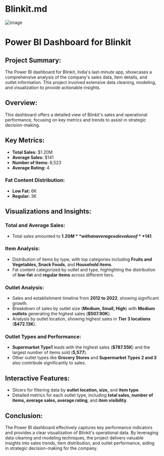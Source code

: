 # Blinkit.md

![image](https://github.com/user-attachments/assets/1afcd538-2593-4660-910f-2a56e73b8bb1)

# Power BI Dashboard for Blinkit

## Project Summary:
The Power BI dashboard for Blinkit, India's last-minute app, showcases a comprehensive analysis of the company's sales data, item details, and outlet information. This project involved extensive data cleaning, modeling, and visualization to provide actionable insights.

## Overview:
This dashboard offers a detailed view of Blinkit's sales and operational performance, focusing on key metrics and trends to assist in strategic decision-making.

## Key Metrics:
- **Total Sales:** $1.20M
- **Average Sales:** $141
- **Number of Items:** 8,523
- **Average Rating:** 4

### Fat Content Distribution:
- **Low Fat:** 6K
- **Regular:** 3K

## Visualizations and Insights:

### Total and Average Sales:
- Total sales amounted to **$1.20M** with an average sale value of **$141**.

### Item Analysis:
- Distribution of items by type, with top categories including **Fruits and Vegetables, Snack Foods**, and **Household items**.
- Fat content categorized by outlet and type, highlighting the distribution of **low-fat** and **regular items** across different tiers.

### Outlet Analysis:
- Sales and establishment timeline from **2012 to 2022**, showing significant growth.
- Breakdown of sales by outlet size (**Medium, Small, High**) with **Medium outlets** generating the highest sales (**$507.90K**).
- Analysis by outlet location, showing highest sales in **Tier 3 locations** (**$472.13K**).

### Outlet Types and Performance:
- **Supermarket Type1** leads with the highest sales (**$787.55K**) and the largest number of items sold (**5,577**).
- Other outlet types like **Grocery Stores** and **Supermarket Types 2 and 3** also contribute significantly to sales.

## Interactive Features:
- Slicers for filtering data by **outlet location, size,** and **item type**.
- Detailed metrics for each outlet type, including **total sales, number of items, average sales, average rating**, and **item visibility**.

## Conclusion:
The Power BI dashboard effectively captures key performance indicators and provides a clear visualization of Blinkit's operational data. By leveraging data cleaning and modeling techniques, the project delivers valuable insights into sales trends, item distribution, and outlet performance, aiding in strategic decision-making for the company.
